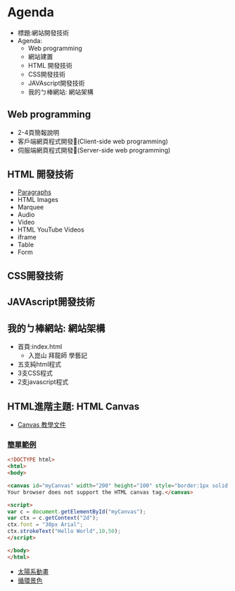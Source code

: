 # Agenda
- 標題:網站開發技術
- Agenda:
  - Web programming
  - 網站建置
  - HTML 開發技術
  - CSS開發技術
  - JAVAscript開發技術
  - 我的ㄅ棒網站: 網站架構


## Web programming
- 2-4頁簡報說明
- 客戶端網頁程式開發(Client-side web programming)
- 伺服端網頁程式開發(Server-side web programming)

## HTML 開發技術

- [Paragraphs]()
- HTML Images
- Marquee
- Audio
- Video
- HTML YouTube Videos
- iframe
- Table
- Form


## CSS開發技術

## JAVAscript開發技術

## 我的ㄅ棒網站: 網站架構
- 首頁:index.html
  - 入崑山 拜龍師 學藝記
- 五支純html程式
- 3支CSS程式
- 2支javascript程式

## HTML進階主題: HTML Canvas 
- [Canvas 教學文件](https://developer.mozilla.org/zh-TW/docs/Web/API/Canvas_API/Tutorial)

### [簡單範例]()
```html
<!DOCTYPE html>
<html>
<body>

<canvas id="myCanvas" width="200" height="100" style="border:1px solid #d3d3d3;">
Your browser does not support the HTML canvas tag.</canvas>

<script>
var c = document.getElementById("myCanvas");
var ctx = c.getContext("2d");
ctx.font = "30px Arial";
ctx.strokeText("Hello World",10,50);
</script>

</body>
</html>
```

- [太陽系動畫](https://developer.mozilla.org/zh-TW/docs/Web/API/Canvas_API/Tutorial/Basic_animations)
- [循環景色](https://developer.mozilla.org/en-US/docs/Web/API/Canvas_API/Tutorial/Basic_animations)
